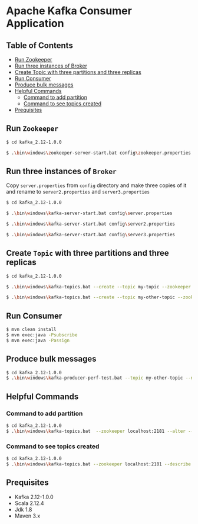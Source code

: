# Apache Kafka Consumer Application

## Table of Contents

  * [Run Zookeeper](#run-zookeeper)
  * [Run three instances of Broker](#run-three-instances-of-broker)
  * [Create Topic with three partitions and three replicas](#create-topic-with-three-partitions-and-three-replicas)
  * [Run Consumer ](#run-consumer)
  * [Produce bulk messages](#produce-bulk-messages)
  * [Helpful Commands](#helpful-commands)
    * [Command to add partition](#command-to-add-partition)
    * [Command to see topics created](#command-to-see-topics-created)
  * [Prequisites](#prequisites)


## Run `Zookeeper`
```sh
$ cd kafka_2.12-1.0.0

$ .\bin\windows\zookeeper-server-start.bat config\zookeeper.properties

```

## Run three instances of `Broker`

Copy `server.properties` from `config` directory and make three copies of it and rename to `server2.properties` and `server3.properties` 

```sh
$ cd kafka_2.12-1.0.0

$ .\bin\windows\kafka-server-start.bat config\server.properties

$ .\bin\windows\kafka-server-start.bat config\server2.properties

$ .\bin\windows\kafka-server-start.bat config\server3.properties

```

## Create `Topic` with three partitions and three replicas
```sh
$ cd kafka_2.12-1.0.0

$ .\bin\windows\kafka-topics.bat --create --topic my-topic --zookeeper localhost:2181 --replication-factor 3 --partitions 3

$ .\bin\windows\kafka-topics.bat --create --topic my-other-topic --zookeeper localhost:2181 --replication-factor 1 --partitions 3

```

## Run Consumer 
```sh
$ mvn clean install
$ mvn exec:java -Psubscribe
$ mvn exec:java -Passign
```

## Produce bulk messages
```sh
$ cd kafka_2.12-1.0.0
$ .\bin\windows\kafka-producer-perf-test.bat --topic my-other-topic --num-records 50 --record-size 1 --throughtput 10 --producer-props bootstrap.servers=localhost:9092 key.serializer=org.apache.kafka.common.serialization.StringSerializer value.serializer=org.apache.kafka.common.serialization.StringSerializer
```

## Helpful Commands
### Command to add partition
```sh
$ cd kafka_2.12-1.0.0
$ .\bin\windows\kafka-topics.bat  --zookeeper localhost:2181 --alter --topic my-topic --partitions 4
```
### Command to see topics created
```sh
$ cd kafka_2.12-1.0.0
$ .\bin\windows\kafka-topics.bat --zookeeper localhost:2181 --describe
```


## Prequisites
- Kafka 2.12-1.0.0
- Scala 2.12.4
- Jdk 1.8
- Maven 3.x
